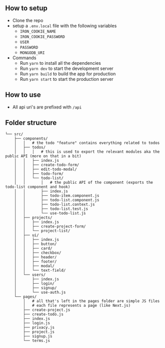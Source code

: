 ## How to setup
 - Clone the repo
 - setup a `.env.local` file with the following variables
    - `IRON_COOKIE_NAME`
    - `IRON_COOKIE_PASSWORD`
    - `USER`
    - `PASSWORD`
    - `MONGODB_URI`
- Commands
    - Run `yarn` to install all the dependencies
    - Run `yarn dev` to start the development server
    - Run `yarn build` to build the app for production
    - Run `yarn start` to start the production server

## How to use
- All api uri's are prefixed with `/api`

## Folder structure

```
└── src/
    ├── components/
    │   │   # the todo "feature" contains everything related to todos
    │   ├── todos/
    │   │   │   # this is used to export the relevant modules aka the public API (more on that in a bit)
    │   │   ├── index.js
    │   │   ├── create-todo-form/
    │   │   ├── edit-todo-modal/
    │   │   ├── todo-form/
    │   │   └── todo-list/
    │   │       │   # the public API of the component (exports the todo-list component and hook)
    │   │       ├── index.js
    │   │       ├── todo-item.component.js
    │   │       ├── todo-list.component.js
    │   │       ├── todo-list.context.js
    │   │       ├── todo-list.test.js
    │   │       └── use-todo-list.js
    │   ├── projects/
    │   │   ├── index.js
    │   │   ├── create-project-form/
    │   │   └── project-list/
    │   ├── ui/
    │   │   ├── index.js
    │   │   ├── button/
    │   │   ├── card/
    │   │   ├── checkbox/
    │   │   ├── header/
    │   │   ├── footer/
    │   │   ├── modal/
    │   │   └── text-field/
    │   └── users/
    │       ├── index.js
    │       ├── login/
    │       ├── signup/
    │       └── use-auth.js
    └── pages/
        │   # all that's left in the pages folder are simple JS files
        │   # each file represents a page (like Next.js)
        ├── create-project.js
        ├── create-todo.js
        ├── index.js
        ├── login.js
        ├── privacy.js
        ├── project.js
        ├── signup.js
        └── terms.js
```